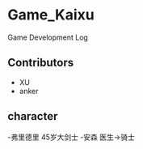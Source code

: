 # Game_Kaixu
Game Development Log
## Contributors
- XU 
- anker

## character
-弗里德里 45岁大剑士
-安森 医生->骑士
